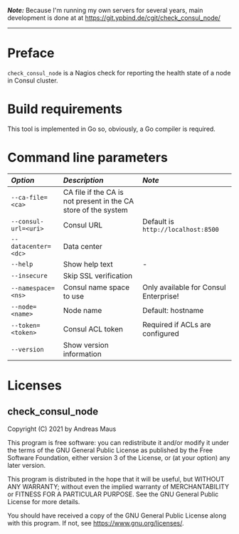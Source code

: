 **_Note:_** Because I'm running my own servers for several years, main development is done at at https://git.ypbind.de/cgit/check_consul_node/

----

# Preface
`check_consul_node` is a Nagios check for reporting the health state of a node in Consul cluster.

# Build requirements
This tool is implemented in Go so, obviously, a Go compiler is required.

# Command line parameters
| *Option* | *Description* | *Note* |
|:---------|:--------------|:-------|
| `--ca-file=<ca>` | CA file if the CA is not present in the CA store of the system | |
| `--consul-url=<uri>` | Consul URL | Default is `http://localhost:8500` |
| `--datacenter=<dc>` | Data center | |
| `--help` | Show help text | - |
| `--insecure` | Skip SSL verification | |
| `--namespace=<ns>` | Consul name space to use | Only available for Consul Enterprise! |
| `--node=<name>` | Node name | Default: hostname |
| `--token=<token>` | Consul ACL token | Required if ACLs are configured |
| `--version` | Show version information |

# Licenses
## check_consul_node

Copyright (C) 2021 by Andreas Maus

This program is free software: you can redistribute it and/or modify
it under the terms of the GNU General Public License as published by
the Free Software Foundation, either version 3 of the License, or
(at your option) any later version.

This program is distributed in the hope that it will be useful,
but WITHOUT ANY WARRANTY; without even the implied warranty of
MERCHANTABILITY or FITNESS FOR A PARTICULAR PURPOSE.  See the
GNU General Public License for more details.

You should have received a copy of the GNU General Public License
along with this program.  If not, see <https://www.gnu.org/licenses/>.

